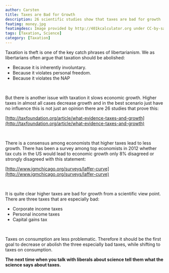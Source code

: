 ```yaml
---
author: Carsten 
title: Taxes are Bad for Growth 
description: 26 scientific studies show that taxes are bad for growth
featimg: money.jpg
featimgdesc: Image provided by http://401kcalculator.org under CC-by-sa-2.0
tags: [Taxation, Science]
category: [Taxation]
---
```


Taxation is theft is one of the key catch phrases of libertarianism. We as libertarians often argue that taxation should be abolished:

* Because it is inherently involuntary.
* Because it violates personal freedom.
* Because it violates the NAP

<br />

But there is another issue with taxation it slows economic growth. 
Higher taxes in almost all cases decrease growth and in the best scenario just have no influence this is not just an opinion there are 26 studies that prove this:

[http://taxfoundation.org/article/what-evidence-taxes-and-growth](http://taxfoundation.org/article/what-evidence-taxes-and-growth)

<br />

There is a consensus among economists that higher taxes lead to less growth.
There has been a survey among top economists in 2012 whether tax cuts in the US would lead to economic growth only 8% disagreed or strongly disagreed with this statement:

[http://www.igmchicago.org/surveys/laffer-curve](http://www.igmchicago.org/surveys/laffer-curve)


<br />

It is quite clear higher taxes are bad for growth from a scientific view point. 
There are three taxes that are especially bad:

* Corporate income taxes
* Personal income taxes
* Capital gains tax

<br />

Taxes on consumption are less problematic. Therefore it should be the first goal to decrease or abolish the three especially bad taxes, while shifting to taxes on consumption. 

**The next time when you talk with liberals about science tell them what the science says about taxes.**
